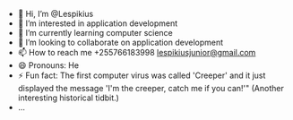 - 👋 Hi, I’m @Lespikius
- 👀 I’m interested in application development 
- 🌱 I’m currently learning computer science 
- 💞️ I’m looking to collaborate on application development 
- 📫 How to reach me +255766183998 lespikiusjunior@gmail.com
- 😄 Pronouns: He
- ⚡ Fun fact:  The first computer virus was called 'Creeper' and it just displayed the message 'I'm the creeper, catch me if you can!'" (Another interesting historical tidbit.)
- ...

<!---
Lespikius/Lespikius is a ✨ special ✨ repository because its `README.md` (this file) appears on your GitHub profile.
You can click the Preview link to take a look at your changes.
--->

